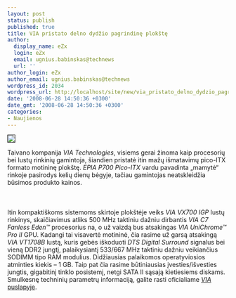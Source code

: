```yaml
---
layout: post
status: publish
published: true
title: VIA pristato delno dydžio pagrindinę plokštę
author:
  display_name: eZx
  login: eZx
  email: ugnius.babinskas@technews
  url: ''
author_login: eZx
author_email: ugnius.babinskas@technews
wordpress_id: 2034
wordpress_url: http://localhost/site/new/via_pristato_delno_dydzio_pagrindine_plokste/
date: '2008-06-28 14:50:36 +0300'
date_gmt: '2008-06-28 14:50:36 +0300'
categories:
- Naujienos
---
```

<div class="imgright"><img src=" http://www.via.com.tw/en/images/products/mainboards/pico_itx/epia-p700/epia-p700.jpg" border="1"></div>
<p>Taivano kompanija <i>VIA Technologies</i>, visiems gerai žinoma kaip procesorių bei lustų rinkinių gamintoja, šiandien pristatė itin mažų išmatavimų pico-ITX formato motininę plokštę. <i>EPIA P700 Pico-ITX</i> vardu pavadinta „mamytė“ rinkoje pasirodys kelių dienų bėgyje, tačiau gamintojas neatskleidžia būsimos produkto kainos.<br />
<br><br />
<br>Itin kompaktiškoms sistemoms skirtoje plokštėje veiks <i>VIA VX700 IGP</i> lustų rinkinys, skaičiavimus atliks 500 MHz taktiniu dažniu dirbantis <i>VIA C7 Fanless Eden™</i> procesorius na, o už vaizdą bus atsakingas <i>VIA UniChrome™ Pro II</i> GPU. Kadangi tai visavertė motininė, čia rasime už garsą atsakingą <i>VIA VT1708B</i> lustą, kuris gebės iškoduoti <i>DTS Digital Surround</i> signalus bei vieną DDR2 jungtį, palaikysiantį 533/667 MHz taktiniu dažniu veikiančius SODIMM tipo RAM modulius. Didžiausias palaikomos operatyviosios atminties kiekis – 1 GB. Taip pat čia rasime būtiniausias įvesties/išvesties jungtis, gigabitinį tinklo posistemį, netgi SATA II sąsają kietiesiems diskams. Smulkesnę techninių parametrų informaciją, galite rasti oficialiame <a class="ns" href="http://www.via.com.tw/en/products/mainboards/motherboards.jsp?motherboard_id=690"> <i>VIA</i> puslapyje</a>.<br />
<br><br />
<br><br />
<br></p>
